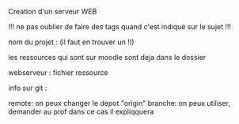 Creation d'un serveur WEB

!!! ne pas oublier de faire des tags quand c'est indiqué sur le sujet !!!

nom du projet : (il faut en trouver un !!)

les ressources qui sont sur moodle sont deja dans le dossier

webserveur : fichier ressource



info sur git :
 
remote: on peux changer le depot "origin"
branche: on peux utiliser, demander au prof dans ce cas il expliqquera
